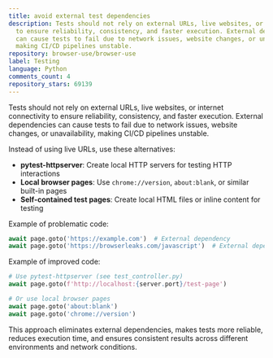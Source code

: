 ```yaml
---
title: avoid external test dependencies
description: Tests should not rely on external URLs, live websites, or internet connectivity
  to ensure reliability, consistency, and faster execution. External dependencies
  can cause tests to fail due to network issues, website changes, or unavailability,
  making CI/CD pipelines unstable.
repository: browser-use/browser-use
label: Testing
language: Python
comments_count: 4
repository_stars: 69139
---
```


Tests should not rely on external URLs, live websites, or internet connectivity to ensure reliability, consistency, and faster execution. External dependencies can cause tests to fail due to network issues, website changes, or unavailability, making CI/CD pipelines unstable.

Instead of using live URLs, use these alternatives:
- **pytest-httpserver**: Create local HTTP servers for testing HTTP interactions
- **Local browser pages**: Use `chrome://version`, `about:blank`, or similar built-in pages
- **Self-contained test pages**: Create local HTML files or inline content for testing

Example of problematic code:
```python
await page.goto('https://example.com')  # External dependency
await page.goto('https://browserleaks.com/javascript')  # External dependency
```

Example of improved code:
```python
# Use pytest-httpserver (see test_controller.py)
await page.goto(f'http://localhost:{server.port}/test-page')

# Or use local browser pages
await page.goto('about:blank')
await page.goto('chrome://version')
```

This approach eliminates external dependencies, makes tests more reliable, reduces execution time, and ensures consistent results across different environments and network conditions.